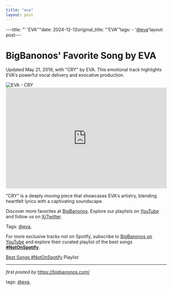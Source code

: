 ```yaml
---
title: "eva"
layout: post
---
```

---title: "' 'EVA''"date: 2024-12-12original_title: "'EVA'"tags:  - '[@eva](/tags/eva/)'layout: post---<!-- Post Title --><h1 >BigBanonos' Favorite Song by EVA</h1> <!-- Introductory Text --><p >Updated May 21, 2019, with "CRY" by EVA. This emotional track highlights EVA's powerful vocal delivery and evocative production.</p> <!-- Featured Image --><div > <img src="https://townsquare.media/site/833/files/2019/05/EVA_cry_cover.jpg?w=980&q=75" alt="EVA - CRY" /></div> <!-- YouTube Video Embed --><div > <iframe width="100%" height="315" src="https://www.youtube.com/embed/1kEOTexhI4c" title="EVA - CRY" frameborder="0" allow="accelerometer; autoplay; clipboard-write; encrypted-media; gyroscope; picture-in-picture; web-share" referrerpolicy="strict-origin-when-cross-origin" allowfullscreen></iframe></div> <!-- Song Information --><div > <p>"CRY" is a deeply moving piece that showcases EVA's artistry, blending heartfelt lyrics with a captivating soundscape.</p></div> <!-- Footer Links --><div > <p>Discover more favorites at <a href="https://bigbanonos.com/" target="_blank">BigBanonos</a>. Explore our playlists on <a href="https://www.youtube.com/[@BigBanonos](/tags/BigBanonos/)" target="_blank">YouTube</a> and follow us on <a href="https://x.com/bigbanonos" target="_blank">X/Twitter</a>.</p></div> <!-- Tags --><p >Tags: [@eva](/tags/eva/),</p><!--Subscribe and Playlist Links--><div>    <p>For more exclusive tracks not on Spotify, subscribe to <a href="https://www.youtube.com/[@BigBanonos](/tags/BigBanonos/)" target="_blank">BigBanonos on YouTube</a> and explore their curated playlist of the best songs <strong>[#NotOnSpotify](/tags/NotOnSpotify/)</strong>.</p>    <p><a href="https://www.youtube.com/playlist?list=PLtuNtuTatqI0kFahUCbtbfenC_ET5O_tr" target="_blank">Best Songs [#NotOnSpotify](/tags/NotOnSpotify/) Playlist<br /></a></p></div><hr /><p><em>first posted by</em> <a href="https://bigbanonos.com/" rel="noopener" target="_new">https://bigbanonos.com/</a></p><p>tags: [@eva](/tags/eva/),</p>